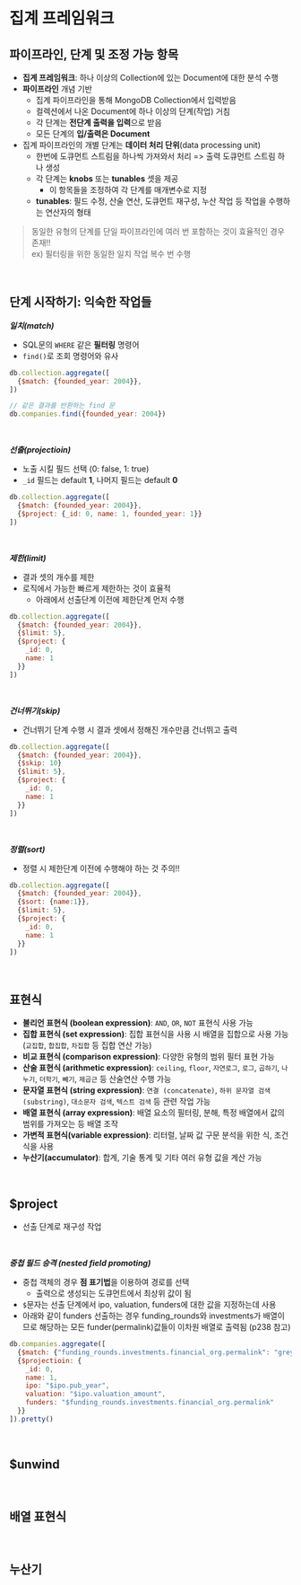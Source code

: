 # 집계 프레임워크

## **파이프라인, 단계 및 조정 가능 항목**
- **집계 프레임워크**: 하나 이상의 Collection에 있는 Document에 대한 분석 수행
- **파이프라인** 개념 기반
  - 집계 파이프라인을 통해 MongoDB Collection에서 입력받음
  - 컬렉션에서 나온 Document에 하나 이상의 단계(작업) 거침
  - 각 단계는 **전단계 출력을 입력**으로 받음
  - 모든 단계의 **입/출력은 Document**
- 집계 파이프라인의 개별 단계는 **데이터 처리 단위**(data processing unit)
  - 한번에 도큐먼트 스트림을 하나씩 가져와서 처리 => 출력 도큐먼트 스트림 하나 생성
  - 각 단계는 **knobs** 또는 **tunables** 셋을 제공
    - 이 항목들을 조정하여 각 단계를 매개변수로 지정
  - **tunables**: 필드 수정, 산술 연산, 도큐먼트 재구성, 누산 작업 등 작업을 수행하는 연산자의 형태

> 동일한 유형의 단계를 단일 파이프라인에 여러 번 포함하는 것이 효율적인 경우 존재!! <br> ex) 필터링을 위한 동일한 일치 작업 복수 번 수행

<br>

## **단계 시작하기: 익숙한 작업들**
***일치(match)***
- SQL문의 `WHERE` 같은 **필터링** 명령어
- `find()`로 조회 명령어와 유사
```js
db.collection.aggregate([
  {$match: {founded_year: 2004}},
])

// 같은 결과를 반환하는 find 문
db.companies.find({founded_year: 2004})
```

<br>

***선출(projectioin)***
- 노출 시킬 필드 선택 (0: false, 1: true)
- `_id` 필드는 default **1**, 나머지 필드는 default **0**

```js
db.collection.aggregate([
  {$match: {founded_year: 2004}},
  {$project: {_id: 0, name: 1, founded_year: 1}}
])
```

<br>

***제한(limit)***
- 결과 셋의 개수를 제한
- 로직에서 가능한 빠르게 제한하는 것이 효율적
  - 아래에서 선출단계 이전에 제한단계 먼저 수행
```js
db.collection.aggregate([
  {$match: {founded_year: 2004}},
  {$limit: 5},
  {$project: {
    _id: 0,
    name: 1
  }}
])
```

<br>

***건너뛰기(skip)***
- 건너뛰기 단계 수행 시 결과 셋에서 정해진 개수만큼 건너뛰고 출력

```js
db.collection.aggregate([
  {$match: {founded_year: 2004}},
  {$skip: 10}
  {$limit: 5},
  {$project: {
    _id: 0,
    name: 1
  }}
])
```
<br>

***정렬(sort)***
- 정렬 시 제한단계 이전에 수행해야 하는 것 주의!!
```js
db.collection.aggregate([
  {$match: {founded_year: 2004}},
  {$sort: {name:1}},
  {$limit: 5},
  {$project: {
    _id: 0,
    name: 1
  }}
])
```

<br>

## **표현식**
- **불리언 표현식 (boolean expression)**: `AND`, `OR`, `NOT` 표현식 사용 가능
- **집합 표현식 (set expression)**: 집합 표현식을 사용 시 배열을 집합으로 사용 가능 (`교집합`, `합집합`, `차집합` 등 집합 연산 가능)
- **비교 표현식 (comparison expression)**: 다양한 유형의 범위 필터 표현 가능
- **산술 표현식 (arithmetic expression)**: `ceiling`, `floor`, `자연로그`, `로그`, `곱하기`, `나누기`, `더학기`, `빼기`, `제곱근` 등 산술연산 수행 가능
- **문자열 표현식 (string expression)**: `연결 (concatenate)`, `하위 문자열 검색 (substring)`, `대소문자 검색`, `텍스트 검색` 등 관련 작업 가능
- **배열 표현식 (array expression)**: 배열 요소의 필터링, 분해, 특정 배열에서 값의 범위를 가져오는 등 배열 조작
- **가변적 표현식(variable expression)**: 리터럴, 날짜 값 구문 분석을 위한 식, 조건식을 사용
- **누산기(accumulator)**: 합계, 기술 통계 및 기타 여러 유형 값을 계산 가능

<br>

## **$project**
- 선출 단계로 재구성 작업

<br>

***중첩 필드 승격 (nested field promoting)***
- 중첩 객체의 경우 **점 표기법**을 이용하여 경로를 선택
  - 출력으로 생성되는 도큐먼트에서 최상위 값이 됨
- `$`문자는 선출 단계에서 ipo, valuation, funders에 대한 값을 지정하는데 사용
- 아래와 같이 funders 선출하는 경우 funding_rounds와 investments가 배열이므로 해당하는 모든 funder(permalink)값들이 이차원 배열로 출력됨 (p238 참고)
```js
db.companies.aggregate([
  {$match: {"funding_rounds.investments.financial_org.permalink": "greylock"}},
  {$projectioin: {
    _id: 0,
    name: 1,
    ipo: "$ipo.pub_year",
    valuation: "$ipo.valuation_amount",
    funders: "$funding_rounds.investments.financial_org.permalink"
  }}
]).pretty()
```

<br>

## **$unwind**

<br>

## **배열 표현식**

<br>

## **누산기**

<br>